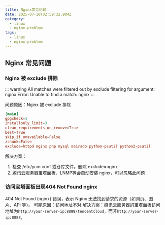 ```yaml
---
title: Nginx常见问题
date: 2025-07-10T02:59:32.984Z
category:
  - linux
  - nginx-problem
tags:
  - linux
  - nginx-problem
---
```


## Nginx 常见问题

### Nginx 被 exclude 排除
::: warning
All matches were filtered out by exclude filtering for argument: nginx
Error: Unable to find a match: nginx
:::

问题原因：Nginx 被 exclude 排除
```conf
[main]
gpgcheck=1
installonly_limit=3
clean_requirements_on_remove=True
best=True
skip_if_unavailable=False
zchunk=False
exclude=httpd nginx php mysql mairadb python-psutil python2-psutil
```
解决方案：
1. 检查 /etc/yum.conf 或仓库文件，删除 exclude=nginx
2. 腾讯云服务器宝塔面板、LNMP等会自动安装 nginx，可以忽略此问题

### 访问宝塔面板出现404 Not Found nginx
404 Not Found (nginx) 错误，表示 Nginx 无法找到请求的资源（如网页、图片、API 等）。
可能原因：访问地址不对
解决方案：腾讯云服务器的宝塔面板访问地址为`http://your-server-ip:8888/tencentcloud`，而非`http://your-server-ip:8888`。
